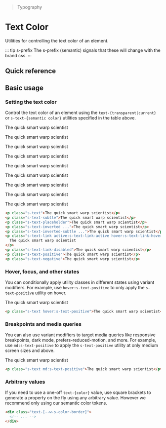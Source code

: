 > Typography

# Text Color

Utilities for controlling the text color of an element.

::: tip s-prefix
The s-prefix (semantic) signals that these will change with the brand css.
:::

## Quick reference

<ThemeContainer />

<qr-color-table />

## Basic usage

### Setting the text color

Control the text color of an element using the `text-{transparent|current}` or `s-text-{semantic color}` utilities specified in the table above.

<container>
  <div class="mx-24">
    <p class="s-text">The quick smart warp scientist</p>
    <p class="s-text-subtle">The quick smart warp scientist</p>
    <p class="s-text-placeholder">The quick smart warp scientist</p>
    <p class="s-text-inverted s-bg-primary">The quick smart warp scientist</p>
    <p class="s-text-inverted-subtle s-bg-primary">The quick smart warp scientist</p>
    <p class="s-text-link active:s-text-link-active hover:s-text-link-hover">The quick smart warp scientist</p>
    <p class="s-text-link-disabled">The quick smart warp scientist</p>
    <p class="s-text-positive">The quick smart warp scientist</p>
    <p class="s-text-negative">The quick smart warp scientist</p>
  </div>
</container>

```html
<p class="s-text">The quick smart warp scientist</p>
<p class="s-text-subtle">The quick smart warp scientist</p>
<p class="s-text-placeholder">The quick smart warp scientist</p>
<p class="s-text-inverted ...">The quick smart warp scientist</p>
<p class="s-text-inverted-subtle ...">The quick smart warp scientist</p>
<p class="s-text-link active:s-text-link-active hover:s-text-link-hover">
  The quick smart warp scientist
</p>
<p class="s-text-link-disabled">The quick smart warp scientist</p>
<p class="s-text-positive">The quick smart warp scientist</p>
<p class="s-text-negative">The quick smart warp scientist</p>
```

### Hover, focus, and other states

You can conditionally apply utility classes in different states using variant modifiers.
For example, use `hover:s-text-positive` to only apply the `s-text-positive` utility on hover.

<container>
  <p class="s-text hover:s-text-positive">The quick smart warp scientist</p>
</container>

```html
<p class="s-text hover:s-text-positive">The quick smart warp scientist</p>
```

### Breakpoints and media queries

You can also use variant modifiers to target media queries like responsive breakpoints, dark mode, prefers-reduced-motion, and more. For example, use `md:s-text-positive` to apply the `s-text-positive` utility at only medium screen sizes and above.

<container>
  <p class="s-text md:s-text-positive">The quick smart warp scientist</p>
</container>

```html
<p class="s-text md:s-text-positive">The quick smart warp scientist</p>
```

### Arbitrary values
If you need to use a one-off `text-{color}` value, use square brackets to generate a property on the fly using any arbitrary value. However we recommend only using our semantic color tokens.

```html
<div class="text-[--w-s-color-border]">
  <!-- ... -->
</div>
```